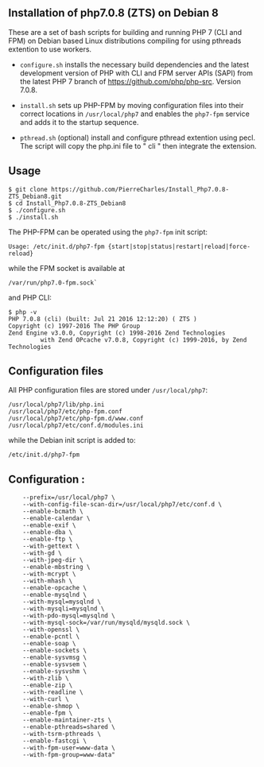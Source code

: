 ## Installation of php7.0.8 (ZTS) on Debian 8

These are a set of bash scripts for building and running PHP 7 (CLI and FPM) on Debian based Linux distributions compiling for using pthreads extention to use workers.

- `configure.sh` installs the necessary build dependencies and the latest development version of PHP with CLI and FPM server APIs (SAPI) from the latest PHP 7 branch of https://github.com/php/php-src. Version 7.0.8.

- `install.sh` sets up PHP-FPM by moving configuration files into their correct locations in `/usr/local/php7` and enables the `php7-fpm` service and adds it to the startup sequence.

- `pthread.sh` (optional) install and configure pthread extention using pecl. The script will copy the php.ini file to " cli " then integrate the extension.

## Usage

	$ git clone https://github.com/PierreCharles/Install_Php7.0.8-ZTS_Debian8.git
	$ cd Install_Php7.0.8-ZTS_Debian8
	$ ./configure.sh
	$ ./install.sh

The PHP-FPM can be operated using the `php7-fpm` init script:

	Usage: /etc/init.d/php7-fpm {start|stop|status|restart|reload|force-reload}

while the FPM socket is available at

	/var/run/php7.0-fpm.sock`

and PHP CLI:

	$ php -v
	PHP 7.0.8 (cli) (built: Jul 21 2016 12:12:20) ( ZTS )
	Copyright (c) 1997-2016 The PHP Group
	Zend Engine v3.0.0, Copyright (c) 1998-2016 Zend Technologies
    	     with Zend OPcache v7.0.8, Copyright (c) 1999-2016, by Zend Technologies


## Configuration files

All PHP configuration files are stored under `/usr/local/php7`:

	/usr/local/php7/lib/php.ini
	/usr/local/php7/etc/php-fpm.conf
	/usr/local/php7/etc/php-fpm.d/www.conf
	/usr/local/php7/etc/conf.d/modules.ini

while the Debian init script is added to:

	/etc/init.d/php7-fpm

## Configuration :

		--prefix=/usr/local/php7 \
        --with-config-file-scan-dir=/usr/local/php7/etc/conf.d \
        --enable-bcmath \
        --enable-calendar \
        --enable-exif \
        --enable-dba \
        --enable-ftp \
        --with-gettext \
        --with-gd \
        --with-jpeg-dir \
        --enable-mbstring \
        --with-mcrypt \
        --with-mhash \
        --enable-opcache \
        --enable-mysqlnd \
        --with-mysql=mysqlnd \
        --with-mysqli=mysqlnd \
        --with-pdo-mysql=mysqlnd \
        --with-mysql-sock=/var/run/mysqld/mysqld.sock \
        --with-openssl \
        --enable-pcntl \
        --enable-soap \
        --enable-sockets \
        --enable-sysvmsg \
        --enable-sysvsem \
        --enable-sysvshm \
        --with-zlib \
        --enable-zip \
        --with-readline \
        --with-curl \
        --enable-shmop \
        --enable-fpm \
        --enable-maintainer-zts \
        --enable-pthreads=shared \
        --with-tsrm-pthreads \
        --enable-fastcgi \
        --with-fpm-user=www-data \
        --with-fpm-group=www-data"








